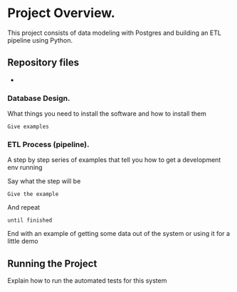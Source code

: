 # Project Overview.

This project consists of data modeling with Postgres and building an ETL pipeline using Python. 

## Repository files

- 
### Database Design.

What things you need to install the software and how to install them

```
Give examples
```

### ETL Process (pipeline).

A step by step series of examples that tell you how to get a development env running

Say what the step will be

```
Give the example
```

And repeat

```
until finished
```

End with an example of getting some data out of the system or using it for a little demo

## Running the Project

Explain how to run the automated tests for this system
